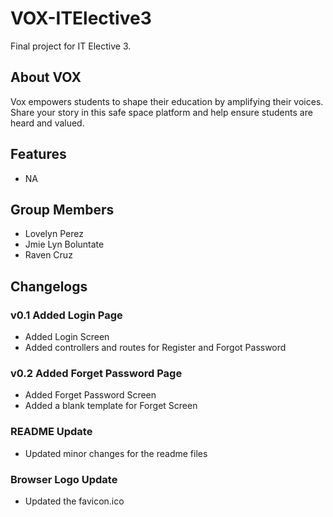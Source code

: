 # VOX-ITElective3
Final project for IT Elective 3.

## About VOX

Vox empowers students to shape their education by amplifying their voices. Share your story in this safe space platform and help ensure students are heard and valued.

## Features

- NA

## Group Members

- Lovelyn Perez
- Jmie Lyn Boluntate
- Raven Cruz

## Changelogs

### v0.1 Added Login Page
- Added Login Screen
- Added controllers and routes for Register and Forgot Password

### v0.2 Added Forget Password Page
- Added Forget Password Screen
- Added a blank template for Forget Screen

### README Update
- Updated minor changes for the readme files

### Browser Logo Update
- Updated the favicon.ico
